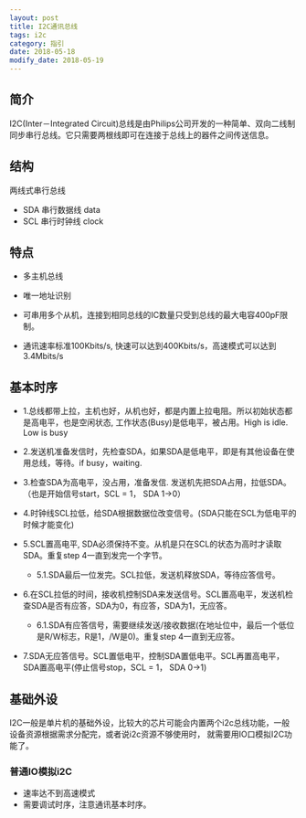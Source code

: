 ```yaml
---
layout: post
title: I2C通讯总线
tags: i2c
category: 指引
date: 2018-05-18 
modify_date: 2018-05-19 
---
```


## 简介

I2C(Inter－Integrated Circuit)总线是由Philips公司开发的一种简单、双向二线制同步串行总线。它只需要两根线即可在连接于总线上的器件之间传送信息。

## 结构

两线式串行总线

- SDA 串行数据线 data
- SCL 串行时钟线 clock

## 特点

- 多主机总线
- 唯一地址识别
- 可串用多个从机，连接到相同总线的IC数量只受到总线的最大电容400pF限制。

- 通讯速率标准100Kbits/s, 快速可以达到400Kbits/s，高速模式可以达到3.4Mbits/s

## 基本时序

- 1.总线都带上拉，主机也好，从机也好，都是内置上拉电阻。所以初始状态都是高电平，也是空闲状态, 工作状态(Busy)是低电平，被占用。High is idle. Low is busy

- 2.发送机准备发信时，先检查SDA，如果SDA是低电平，即是有其他设备在使用总线，等待。if busy，waiting. 

- 3.检查SDA为高电平，没占用，准备发信. 发送机先把SDA占用，拉低SDA。（也是开始信号start，SCL = 1， SDA 1→0）

- 4.时钟线SCL拉低，给SDA根据数据位改变信号。(SDA只能在SCL为低电平的时候才能变化)

- 5.SCL置高电平, SDA必须保持不变。从机是只在SCL的状态为高时才读取SDA。重复step 4一直到发完一个字节。

    - 5.1.SDA最后一位发完。SCL拉低，发送机释放SDA，等待应答信号。

- 6.在SCL拉低的时间，接收机控制SDA来发送信号。SCL置高电平，发送机检查SDA是否有应答，SDA为0，有应答，SDA为1，无应答。
    - 6.1.SDA有应答信号，需要继续发送/接收数据(在地址位中，最后一个低位是R/W标志，R是1，/W是0)。重复step 4一直到无应答。

- 7.SDA无应答信号。SCL置低电平，控制SDA置低电平。SCL再置高电平，SDA置高电平(停止信号stop，SCL = 1， SDA 0→1)



## 基础外设

I2C一般是单片机的基础外设，比较大的芯片可能会内置两个i2c总线功能，一般设备资源根据需求分配完，或者说i2c资源不够使用时， 就需要用IO口模拟I2C功能了。 

### 普通IO模拟i2C

- 速率达不到高速模式
- 需要调试时序，注意通讯基本时序。

